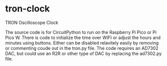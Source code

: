 # tron-clock
TRON Oscilloscope Clock

The source code is for CircuitPython to run on the Raspberry Pi Pico or Pi Pico W. There is code to initialize the time over WIFI or adjust the hours and minutes using buttons. Either can be disabled relavitely easily by removing or commenting coude out in the tron.py file. The code requires an AD7302 DAC, but could use an R2R or other type of DAC by replacing the ad7302.py file.
